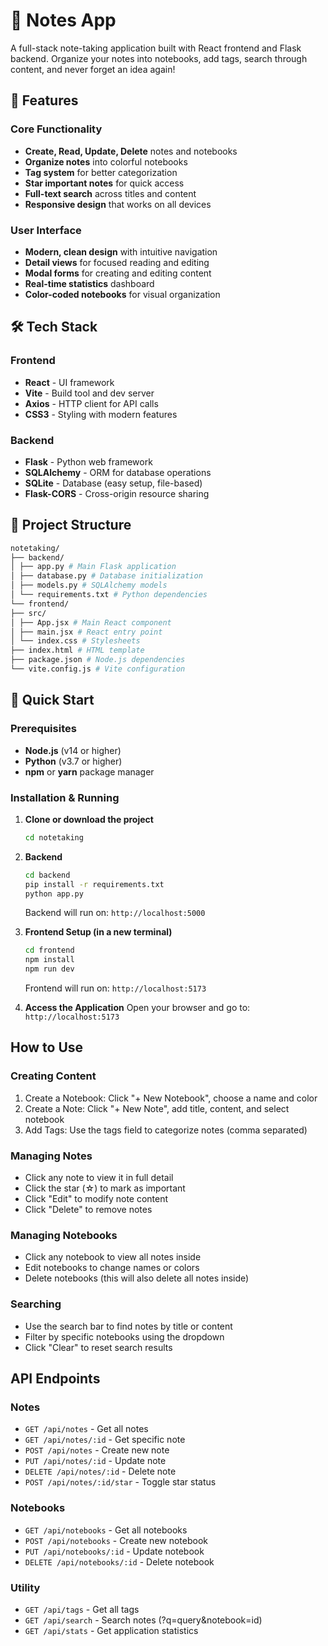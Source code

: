 # 📝 Notes App

A full-stack note-taking application built with React frontend and Flask backend. Organize your notes into notebooks, add tags, search through content, and never forget an idea again!

## 🚀 Features

### Core Functionality
- **Create, Read, Update, Delete** notes and notebooks
- **Organize notes** into colorful notebooks
- **Tag system** for better categorization
- **Star important notes** for quick access
- **Full-text search** across titles and content
- **Responsive design** that works on all devices

### User Interface
- **Modern, clean design** with intuitive navigation
- **Detail views** for focused reading and editing
- **Modal forms** for creating and editing content
- **Real-time statistics** dashboard
- **Color-coded notebooks** for visual organization

## 🛠️ Tech Stack

### Frontend
- **React** - UI framework
- **Vite** - Build tool and dev server
- **Axios** - HTTP client for API calls
- **CSS3** - Styling with modern features

### Backend
- **Flask** - Python web framework
- **SQLAlchemy** - ORM for database operations
- **SQLite** - Database (easy setup, file-based)
- **Flask-CORS** - Cross-origin resource sharing

## 📁 Project Structure
```bash
notetaking/
├── backend/
│ ├── app.py # Main Flask application
│ ├── database.py # Database initialization
│ ├── models.py # SQLAlchemy models
│ └── requirements.txt # Python dependencies
└── frontend/
├── src/
│ ├── App.jsx # Main React component
│ ├── main.jsx # React entry point
│ └── index.css # Stylesheets
├── index.html # HTML template
├── package.json # Node.js dependencies
└── vite.config.js # Vite configuration
```


## 🚀 Quick Start

### Prerequisites
- **Node.js** (v14 or higher)
- **Python** (v3.7 or higher)
- **npm** or **yarn** package manager

### Installation & Running

1. **Clone or download the project**
   ```bash
   cd notetaking
   ```

2. **Backend**
    ```bash
    cd backend
    pip install -r requirements.txt
    python app.py
    ```
    Backend will run on: `http://localhost:5000`

2. **Frontend Setup (in a new terminal)**

    ```bash
    cd frontend
    npm install
    npm run dev
    ```
    Frontend will run on: `http://localhost:5173`

4. **Access the Application**
    Open your browser and go to: `http://localhost:5173`

## How to Use

### Creating Content

1. Create a Notebook: Click "+ New Notebook", choose a name and color
2. Create a Note: Click "+ New Note", add title, content, and select notebook
3. Add Tags: Use the tags field to categorize notes (comma separated)

### Managing Notes
- Click any note to view it in full detail
- Click the star (☆) to mark as important
- Click "Edit" to modify note content
- Click "Delete" to remove notes

### Managing Notebooks
- Click any notebook to view all notes inside
- Edit notebooks to change names or colors
- Delete notebooks (this will also delete all notes inside)
### Searching
- Use the search bar to find notes by title or content
- Filter by specific notebooks using the dropdown
- Click "Clear" to reset search results

## API Endpoints

### Notes

- `GET /api/notes` - Get all notes
- `GET /api/notes/:id` - Get specific note
- `POST /api/notes` - Create new note
- `PUT /api/notes/:id` - Update note
- `DELETE /api/notes/:id` - Delete note
- `POST /api/notes/:id/star` - Toggle star status

### Notebooks

- `GET /api/notebooks` - Get all notebooks
- `POST /api/notebooks` - Create new notebook
- `PUT /api/notebooks/:id` - Update notebook
- `DELETE /api/notebooks/:id` - Delete notebook

### Utility
- `GET /api/tags` - Get all tags
- `GET /api/search` - Search notes (?q=query&notebook=id)
- `GET /api/stats` - Get application statistics
